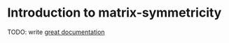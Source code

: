 # Introduction to matrix-symmetricity

TODO: write [great documentation](http://jacobian.org/writing/what-to-write/)

